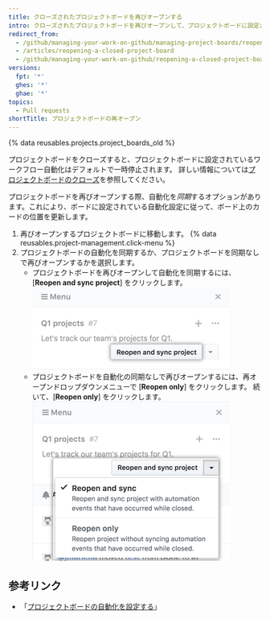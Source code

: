 ```yaml
---
title: クローズされたプロジェクトボードを再びオープンする
intro: クローズされたプロジェクトボードを再びオープンして、プロジェクトボードに設定されているワークフロー自動化を再開することができます。
redirect_from:
  - /github/managing-your-work-on-github/managing-project-boards/reopening-a-closed-project-board
  - /articles/reopening-a-closed-project-board
  - /github/managing-your-work-on-github/reopening-a-closed-project-board
versions:
  fpt: '*'
  ghes: '*'
  ghae: '*'
topics:
  - Pull requests
shortTitle: プロジェクトボードの再オープン
---
```


{% data reusables.projects.project_boards_old %}

プロジェクトボードをクローズすると、プロジェクトボードに設定されているワークフロー自動化はデフォルトで一時停止されます。 詳しい情報については[プロジェクトボードのクローズ](/articles/closing-a-project-board)を参照してください。

プロジェクトボードを再びオープンする際、自動化を*同期*するオプションがあります。これにより、ボードに設定されている自動化設定に従って、ボード上のカードの位置を更新します。

1. 再びオープンするプロジェクトボードに移動します。
{% data reusables.project-management.click-menu %}
3. プロジェクトボードの自動化を同期するか、プロジェクトボードを同期なしで再びオープンするかを選択します。
    - プロジェクトボードを再びオープンして自動化を同期するには、[**Reopen and sync project**] をクリックします。 !["Reopen and resync project" ボタンの選択](/assets/images/help/projects/reopen-and-sync-project.png)
    - プロジェクトボードを自動化の同期なしで再びオープンするには、再オープンドロップダウンメニューで [**Reopen only**] をクリックします。 続いて、[**Reopen only**] をクリックします。 ![クローズ済みプロジェクトボード再オープンドロップダウンメニュー](/assets/images/help/projects/reopen-closed-project-board-drop-down-menu.png)

## 参考リンク

- 「[プロジェクトボードの自動化を設定する](/articles/configuring-automation-for-project-boards)」
